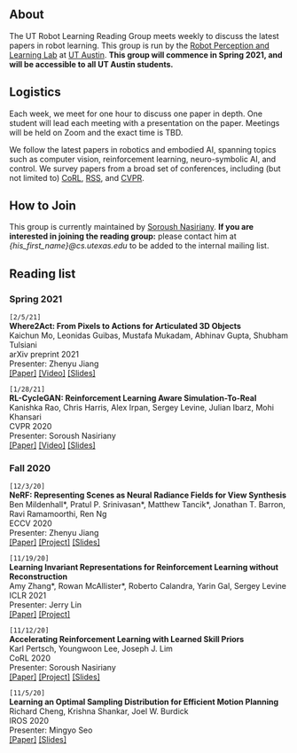 ## About
The UT Robot Learning Reading Group meets weekly to discuss the latest papers in robot learning.
This group is run by the [Robot Perception and Learning Lab](https://www.cs.utexas.edu/~yukez/lab/) at [UT Austin](https://www.utexas.edu/).
**This group will commence in Spring 2021, and will be accessible to all UT Austin students.**

## Logistics
Each week, we meet for one hour to discuss one paper in depth.
One student will lead each meeting with a presentation on the paper.
Meetings will be held on Zoom and the exact time is TBD.

We follow the latest papers in robotics and embodied AI, spanning topics such as computer vision, reinforcement learning, neuro-symbolic AI, and control.
We survey papers from a broad set of conferences, including (but not limited to)
[CoRL](https://www.robot-learning.org/), [RSS](https://roboticsconference.org/), and [CVPR](http://cvpr2020.thecvf.com/).

## How to Join
This group is currently maintained by [Soroush Nasiriany](http://snasiriany.me/).
**If you are interested in joining the reading group:**
please contact him at *{his_first_name}@cs.utexas.edu* to be added to the internal mailing list.

## Reading list

### Spring 2021
``[2/5/21]``  
**Where2Act: From Pixels to Actions for Articulated 3D Objects**  
Kaichun Mo, Leonidas Guibas, Mustafa Mukadam, Abhinav Gupta, Shubham Tulsiani   
arXiv preprint 2021  
Presenter: Zhenyu Jiang  
[[Paper]](https://arxiv.org/abs/2101.02692)
[[Video]](https://cs.stanford.edu/~kaichun/where2act/)
[[Slides]](https://drive.google.com/file/d/1AEaS24hwPnYxfiVqHQRv1TbYyg_qTo7G/view?usp=sharing)

``[1/28/21]``  
**RL-CycleGAN: Reinforcement Learning Aware Simulation-To-Real**  
Kanishka Rao, Chris Harris, Alex Irpan, Sergey Levine, Julian Ibarz, Mohi Khansari  
CVPR 2020  
Presenter: Soroush Nasiriany  
[[Paper]](https://arxiv.org/abs/2006.09001)
[[Video]](https://youtu.be/uL9ni2tpZnU)
[[Slides]](https://drive.google.com/file/d/1UcYf10ZUYRvAYA7wAUXawpuU96iyA-ap/view?usp=sharing)

### Fall 2020
``[12/3/20]``  
**NeRF: Representing Scenes as Neural Radiance Fields for View Synthesis**  
Ben Mildenhall\*, Pratul P. Srinivasan\*, Matthew Tancik\*, Jonathan T. Barron, Ravi Ramamoorthi, Ren Ng  
ECCV 2020  
Presenter: Zhenyu Jiang  
[[Paper]](https://arxiv.org/abs/2003.08934)
[[Project]](https://www.matthewtancik.com/nerf)
[[Slides]](https://drive.google.com/file/d/1ozPVbhBSsMhFq6_9-oDf_njmp1m0JKvt/view?usp=sharing)

``[11/19/20]``  
**Learning Invariant Representations for Reinforcement Learning without Reconstruction**  
Amy Zhang\*, Rowan McAllister\*, Roberto Calandra, Yarin Gal, Sergey Levine  
ICLR 2021  
Presenter: Jerry Lin  
[[Paper]](https://arxiv.org/abs/2006.10742)
[[Project]](https://sites.google.com/view/deepbisim4control)

``[11/12/20]``  
**Accelerating Reinforcement Learning with Learned Skill Priors**  
Karl Pertsch, Youngwoon Lee, Joseph J. Lim  
CoRL 2020  
Presenter: Soroush Nasiriany  
[[Paper]](https://arxiv.org/abs/2010.11944)
[[Project]](https://clvrai.github.io/spirl/)
[[Slides]](https://docs.google.com/presentation/d/1lsEa7M3EWZBh0RLZkEFCCdlyx281NHRSjNys37qB7PM/edit?usp=sharing)

``[11/5/20]``  
**Learning an Optimal Sampling Distribution for Efficient Motion Planning**  
Richard Cheng, Krishna Shankar, Joel W. Burdick  
IROS 2020  
Presenter: Mingyo Seo  
[[Paper]](http://ras.papercept.net/images/temp/IROS/files/1807.pdf)
[[Slides]](https://drive.google.com/file/d/1FUtA_GM6vTdnqZfEwHkqTwoMmnITp-iP/view?usp=sharing)
